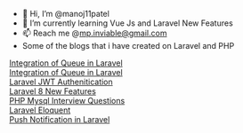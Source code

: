- 👋 Hi, I’m @manoj11patel
- 🌱 I’m currently learning Vue Js and Laravel New Features 
- 📫 Reach me @mp.inviable@gmail.com
- Some of the blogs that i have created on Laravel and PHP

<a target="_blank" href="https://laravelfacts.blogspot.com/2021/08/integration-of-queue-in-laravel.html">Integration of Queue in Laravel</a>
<br>
<a target="_blank" href="https://laravelfacts.blogspot.com/2021/08/supervisor-integration-in-laravel.html">Integration of Queue in Laravel</a>
<br>
<a target="_blank" href="https://laravelfacts.blogspot.com/2020/09/laravel-jwt-auth.html">Laravel JWT Authenitication</a>
<br>
<a target="_blank" href="https://laravelfacts.blogspot.com/2020/09/laravel-8-new-features.html">Laravel 8 New Features</a>
<br>
<a target="_blank" href="https://laravelfacts.blogspot.com/2020/09/php-mysql-laravel-interview-questions.html">PHP Mysql Interview Questions</a>
<br>
<a target="_blank" href="https://laravelfacts.blogspot.com/2020/08/laravel-eloquent.html">Laravel Eloquent</a>
<br>
<a target="_blank" href="https://laravelfacts.blogspot.com/2020/08/push-notification-in-laravel.html">Push Notification in Laravel</a>

<!---
manoj11patel/manoj11patel is a ✨ special ✨ repository because its `README.md` (this file) appears on your GitHub profile.
You can click the Preview link to take a look at your changes.
--->
